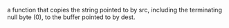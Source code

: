 a function that copies the string pointed to by src, including the terminating null byte (0), to the buffer pointed to by dest.
